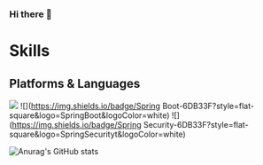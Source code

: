### Hi there 👋
# Skills

## Platforms & Languages

![](https://img.shields.io/badge/Spring-6DB33F?style=flat-square&logo=Spring&logoColor=white)
![](https://img.shields.io/badge/Spring Boot-6DB33F?style=flat-square&logo=SpringBoot&logoColor=white)
![](https://img.shields.io/badge/Spring Security-6DB33F?style=flat-square&logo=SpringSecurityt&logoColor=white)




![Anurag's GitHub stats](https://github-readme-stats.vercel.app/api?username=jang-199&show_icons=true&theme=prussian)

<!--
**jang-199/jang-199** is a ✨ _special_ ✨ repository because its `README.md` (this file) appears on your GitHub profile.

Here are some ideas to get you started:

- 🔭 I’m currently working on ...
- 🌱 I’m currently learning ...
- 👯 I’m looking to collaborate on ...
- 🤔 I’m looking for help with ...
- 💬 Ask me about ...
- 📫 How to reach me: ...
- 😄 Pronouns: ...
- ⚡ Fun fact: ...
-->
